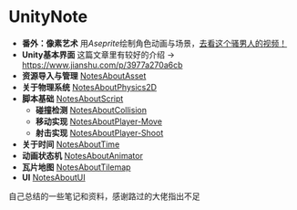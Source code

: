 # UnityNote

- **番外：像素艺术** 用*Aseprite*绘制角色动画与场景，[去看这个骚男人的视频！](https://www.bilibili.com/video/BV1Ty4y1L7yC?spm_id_from=333.999.0.0) 
- **Unity基本界面** 这篇文章里有较好的介绍 -> <https://www.jianshu.com/p/3977a270a6cb>
- **资源导入与管理** [NotesAboutAsset](https://github.com/Vincent-zz/Unity/blob/main/NotesAboutAsset.md)
- **关于物理系统** [NotesAboutPhysics2D](https://github.com/Vincent-zz/Unity/blob/main/NotesAboutPhysics2D.md) 
- **脚本基础** [NotesAboutScript](https://github.com/Vincent-zz/Unity/blob/main/NotesAboutScript.md)
  - **碰撞检测** [NotesAboutCollision](https://github.com/Vincent-zz/Unity/blob/main/NotesAboutCollision.md)
  - **移动实现** [NotesAboutPlayer-Move](https://github.com/Vincent-zz/Unity/blob/main/NotesAboutPlayer-Move.md)
  - **射击实现** [NotesAboutPlayer-Shoot](https://github.com/Vincent-zz/Unity/blob/main/NotesAboutPlayer-Shoot.md)
- **关于时间** [NotesAboutTime](https://github.com/Vincent-zz/Unity/blob/main/NotesAboutTime.md)
- **动画状态机** [NotesAboutAnimator](https://github.com/Vincent-zz/Unity/blob/main/NotesAboutAnimator.md)
- **瓦片地图** [NotesAboutTilemap](https://github.com/Vincent-zz/Unity/blob/main/NotesAboutTilemap.md)
- **UI** [NotesAboutUI](https://github.com/Vincent-zz/Unity/blob/main/NotesAboutUI.md)
 
自己总结的一些笔记和资料，感谢路过的大佬指出不足 
